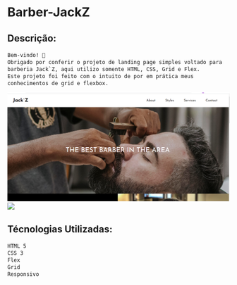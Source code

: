 # Barber-JackZ
## Descrição:
    Bem-vindo! 👋
    Obrigado por conferir o projeto de landing page simples voltado para barberia Jack`Z, aqui utilizo somente HTML, CSS, Grid e Flex.
    Este projeto foi feito com o intuito de por em prática meus conhecimentos de grid e flexbox.
<img src="./src/images/img-landing-page.png">
<img src="./src/images/jackz-mobile.gif">
 
 
## Técnologias Utilizadas:
    HTML 5
    CSS 3
    Flex
    Grid
    Responsivo
